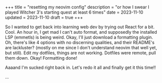 +++
title = "resetting my neovim config"
description = "or how I swear I played Witcher 3's
starting quest at least 6 times"
date = 2023-11-10
updated = 2023-11-10
draft = true
+++

So I wanted to get back into learning web dev by trying out React
for a bit. Cool. An hour in, I get mad I can't auto format, and supposedly
the installed LSP (emmetls) is being weird.
Okay, I'll just download a formatting plugin. Oh, there's like 4 options with
no discerning qualities, and their README's are lackluster? (mostly on me since
I don't understand neovim that well yet, but still). Edit my dotfiles, things are not working.
Dotfiles were remote, pull them down. Okay! Formatting done!

Aaaand I'm sucked right back in. Let's redo it all and finally get it this time!!

...
